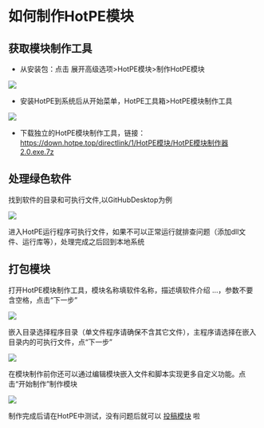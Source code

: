 # 如何制作HotPE模块
## 获取模块制作工具
- 从安装包：点击 展开高级选项>HotPE模块>制作HotPE模块

![](https://cdn.jsdelivr.net/gh/VirtualHotBar/pic@latest/i/2022/05/02/10fu9eu.png)


- 安装HotPE到系统后从开始菜单，HotPE工具箱>HotPE模块制作工具

![](https://cdn.jsdelivr.net/gh/VirtualHotBar/pic@latest/i/2022/05/02/10gdvxs.png)


- 下载独立的HotPE模块制作工具，链接：https://down.hotpe.top/directlink/1/HotPE模块/HotPE模块制作器2.0.exe.7z

## 处理绿色软件
找到软件的目录和可执行文件,以GitHubDesktop为例

![](https://cdn.jsdelivr.net/gh/VirtualHotBar/pic@latest/i/2022/05/02/10gzmro.png)


进入HotPE运行程序可执行文件，如果不可以正常运行就排查问题（添加dll文件、运行库等），处理完成之后回到本地系统

## 打包模块
打开HotPE模块制作工具，模块名称填软件名称，描述填软件介绍 ...，参数不要含空格，点击“下一步”

![](https://cdn.jsdelivr.net/gh/VirtualHotBar/pic@latest/i/2022/05/02/10i48f8.png)


嵌入目录选择程序目录（单文件程序请确保不含其它文件），主程序请选择在嵌入目录内的可执行文件，点“下一步”

![](https://cdn.jsdelivr.net/gh/VirtualHotBar/pic@latest/i/2022/05/02/10ins4i.png)


在模块制作前你还可以通过编辑模块嵌入文件和脚本实现更多自定义功能。点击“开始制作”制作模块

![](https://cdn.jsdelivr.net/gh/VirtualHotBar/pic@latest/i/2022/05/02/10iuqdy.png)


制作完成后请在HotPE中测试，没有问题后就可以 [投稿模块](https://wiki.hotpe.top/#/Devdoc/hpm_con) 啦
